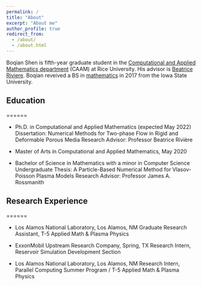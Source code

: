 ```yaml
---
permalink: /
title: "About"
excerpt: "About me"
author_profile: true
redirect_from: 
  - /about/
  - /about.html
---
```


Boqian Shen is fifth-year graduate student in the [Computational and Applied Mathematics department](https://www.caam.rice.edu/) (CAAM) at Rice University. His advisor is [Beatrice Riviere](https://profiles.rice.edu/faculty/beatrice-riviere). Boqian reveived a BS in [mathematics](https://math.iastate.edu/) in 2017 from the Iowa State University.



## Education
======
* Ph.D. in Computational and Applied Mathematics (expected May 2022)
  Dissertation: Numerical Methods for Two-phase Flow in Rigid and Deformable Porous Media
  Research Advisor: Professor Beatrice Rivière 

* Master of Arts in Computational and Applied Mathematics, May 2020

* Bachelor of Science in Mathematics with a minor in Computer Science
  Undergraduate Thesis: A Particle-Based Numerical Method for Vlasov-Poisson Plasma Models
  Research Advisor: Professor James A. Rossmanith


## Research Experience
======
* Los Alamos National Laboratory, Los Alamos, NM
  Graduate Research Assistant, T-5 Applied Math & Plasma Physics

* ExxonMobil Upstream Research Company, Spring, TX
  Research Intern, Reservoir Simulation Development Section

* Los Alamos National Laboratory, Los Alamos, NM
  Research Intern, Parallel Computing Summer Program / T-5 Applied Math & Plasma Physics